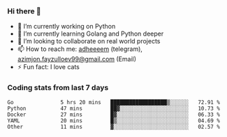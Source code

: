 ### Hi there 👋

<!--
**adheeeem/adheeeem** is a ✨ _special_ ✨ repository because its `README.md` (this file) appears on your GitHub profile.

Here are some ideas to get you started:
-->
- 🔭 I’m currently working on Python
- 🌱 I’m currently learning Golang and Python deeper
- 👯 I’m looking to collaborate on real world projects
- 📫 How to reach me: [adheeeem](https://t.me/adheeeem) (telegram), azimjon.fayzulloev99@gmail.com (Email)
- ⚡ Fun fact: I love cats 


### Coding stats from last 7 days
<!--START_SECTION:waka-->

```text
Go               5 hrs 20 mins   ██████████████████▒░░░░░░   72.91 %
Python           47 mins         ██▓░░░░░░░░░░░░░░░░░░░░░░   10.73 %
Docker           27 mins         █▓░░░░░░░░░░░░░░░░░░░░░░░   06.33 %
YAML             20 mins         █▒░░░░░░░░░░░░░░░░░░░░░░░   04.69 %
Other            11 mins         ▓░░░░░░░░░░░░░░░░░░░░░░░░   02.57 %
```

<!--END_SECTION:waka-->
